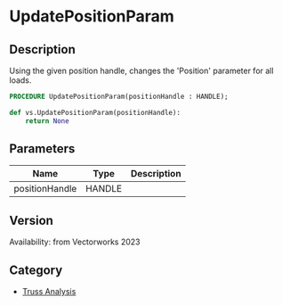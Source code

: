 # UpdatePositionParam

## Description
Using the given position handle, changes the 'Position' parameter for all loads.

```pascal
PROCEDURE UpdatePositionParam(positionHandle : HANDLE);
```

```python
def vs.UpdatePositionParam(positionHandle):
    return None
```

## Parameters
|Name|Type|Description|
|---|---|---|
|positionHandle|HANDLE|   |

## Version
Availability: from Vectorworks 2023

## Category
* [Truss Analysis](../Categories/Truss%20Analysis.md)
